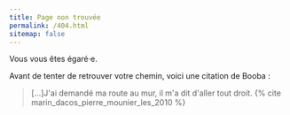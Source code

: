 ```yaml
---
title: Page non trouvée
permalink: /404.html
sitemap: false
---
```

Vous vous êtes égaré·e.

Avant de tenter de retrouver votre chemin, voici une citation de Booba :

>[...]J'ai demandé ma route au mur, il m'a dit d'aller tout droit.
>{% cite marin_dacos_pierre_mounier_les_2010 %}
